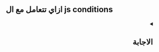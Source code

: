 <h2 align=center>ازاي تتعامل مع ال js conditions</h2>

<details dir=rtl>
  <summary>
    <h2>الاجابة</h2>
  </summary>

لما بتكتب كود بال JavaScript أو أي لغة برمجة أخرى فأحنا غالبا بنبقي محتاجين ننفذ كود بناء علي شرط معين ودا بنسميه `conditional statements`
    
أحيانا بيكون عندي conditional statements كثيره جدا ودا بيكونلي if else hell و دا طبعا بيخلي الكود غير مقروء.
    
فأنت محتاج الاول تشوف عدد ال conditional statements الي عندك لو لقيتيها 2 بس أستخدم:
    

    
<ol type='1' dir=rtl>
  <li> if else statement 
      <div align=center>
          <img width=50% src="https://user-images.githubusercontent.com/69124951/197768034-6cd38f8d-1c60-49ca-aae8-c47f95b5546c.png" />
       </div>
  </li>
  <li> ternary operator
    <div align=center>
          <img width=50% src="https://user-images.githubusercontent.com/69124951/197768594-77b4b7f7-04ce-4a06-8210-177144566e07.png" />
       </div>
  </li>
  <li> && 
    <div align=center>
      <img width=50% src="https://user-images.githubusercontent.com/69124951/197769573-37fc0aeb-7866-4bfd-9ffe-5c1ffe82a1ca.png" />
    </div>
  </li>
  </li>
</ol>

    ولو لقيتهم اكتر من 2 استخدم:
<ol type='1' dir=rtl>
  <li> Switch statement
    <div align=center>
          <img width=50% src="https://user-images.githubusercontent.com/69124951/197770059-8b05280a-b3fc-4ecb-8b11-7d3218a8e625.png" />
       </div>
  </li>
  <li> Switch statement
    <div align=center>
          <img width=50% src="https://user-images.githubusercontent.com/69124951/197770450-cabfb77f-e1c1-4bb4-9614-db45fe593bda.png" />
    </div>
  </li>
</ol>

</details>


